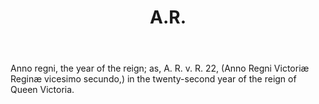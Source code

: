 ---
title: A.R.
letter: A
permalink: "/definitions/bld-ar.html"
body: Anno regni, the year of the reign; as, A. R. v. R. 22, (Anno Regni Victoriæ
  Reginæ vicesimo secundo,) in the twenty-second year of the reign of Queen Victoria.
published_at: '2018-08-05'
source: Black's Law Dictionary 2nd Ed (1910)
layout: post
---